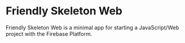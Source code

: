 # Friendly Skeleton Web

Friendly Skeleton Web is a minimal app for starting a JavaScript/Web project with the Firebase Platform.
